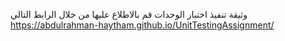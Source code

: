 وثيقة تنفيذ اختبار الوحدات قم بالاطلاع عليها من خلال الرابط التالي 
https://abdulrahman-haytham.github.io/UnitTestingAssignment/
